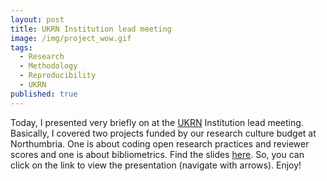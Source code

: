 ```yaml
---
layout: post
title: UKRN Institution lead meeting
image: /img/project_wow.gif
tags:
  - Research
  - Methodology
  - Reproducibility
  - UKRN
published: true
---
```


Today, I presented very briefly on at the [UKRN](https://www.ukrn.org/) Institution lead meeting. Basically, I covered two projects funded by our research culture budget at Northumbria. One is about coding open research practices and reviewer scores and one is about bibliometrics. Find the slides [here](https://tvpollet.github.io/ukrn_institution_lead2023/UKRN_talk.html#1). So, you can click on the link to view the presentation (navigate with arrows). Enjoy!